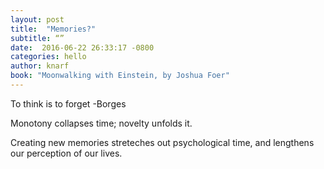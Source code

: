 ```yaml
---
layout: post
title:  "Memories?"
subtitle: “” 
date:  2016-06-22 26:33:17 -0800
categories: hello
author: knarf
book: "Moonwalking with Einstein, by Joshua Foer"
---
```


To think is to forget -Borges

Monotony collapses time; novelty unfolds it.

Creating new memories streteches out psychological time, and lengthens our perception of our lives.


